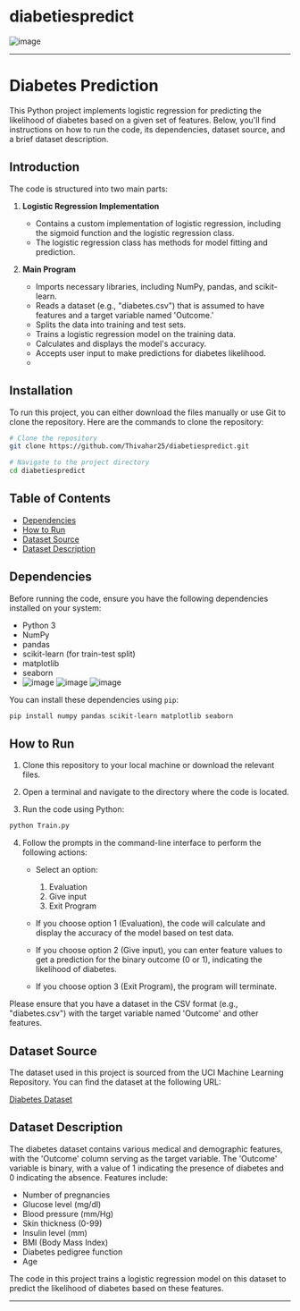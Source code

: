 # diabetiespredict
![image](https://github.com/Keerthilucifergithub/diabetiespredict/assets/138312646/2dc5e0a7-3b04-4dc8-83e2-378bf8638bd3)


---

# Diabetes Prediction

This Python project implements logistic regression for predicting the likelihood of diabetes based on a given set of features. Below, you'll find instructions on how to run the code, its dependencies, dataset source, and a brief dataset description.

## Introduction

The code is structured into two main parts:

1. **Logistic Regression Implementation**
   - Contains a custom implementation of logistic regression, including the sigmoid function and the logistic regression class.
   - The logistic regression class has methods for model fitting and prediction.

2. **Main Program**
   - Imports necessary libraries, including NumPy, pandas, and scikit-learn.
   - Reads a dataset (e.g., "diabetes.csv") that is assumed to have features and a target variable named 'Outcome.'
   - Splits the data into training and test sets.
   - Trains a logistic regression model on the training data.
   - Calculates and displays the model's accuracy.
   - Accepts user input to make predictions for diabetes likelihood.
   - 
## Installation

To run this project, you can either download the files manually or use Git to clone the repository. Here are the commands to clone the repository:

```bash
# Clone the repository
git clone https://github.com/Thivahar25/diabetiespredict.git

# Navigate to the project directory
cd diabetiespredict 
 ```
     

## Table of Contents

- [Dependencies](#dependencies)
- [How to Run](#how-to-run)
- [Dataset Source](#dataset-source)
- [Dataset Description](#dataset-description)

## Dependencies

Before running the code, ensure you have the following dependencies installed on your system:

- Python 3
- NumPy
- pandas
- scikit-learn (for train-test split)
- matplotlib
- seaborn
- ![image](https://github.com/Keerthilucifergithub/diabetiespredict/assets/138312646/17935095-ce84-487e-a875-abc8a3f0da09 )           ![image](https://github.com/Keerthilucifergithub/diabetiespredict/assets/138312646/d0aaebf3-415d-49a9-beed-9a4b3fca86a3)
![image](https://github.com/Keerthilucifergithub/diabetiespredict/assets/138312646/667efbd9-10af-40c2-8363-344517219ecb)



You can install these dependencies using `pip`:

```bash
pip install numpy pandas scikit-learn matplotlib seaborn
```

## How to Run

1. Clone this repository to your local machine or download the relevant files.

2. Open a terminal and navigate to the directory where the code is located.

3. Run the code using Python:

```bash
python Train.py
```


4. Follow the prompts in the command-line interface to perform the following actions:

   - Select an option:
     1) Evaluation
     2) Give input
     3) Exit Program

   - If you choose option 1 (Evaluation), the code will calculate and display the accuracy of the model based on test data.

   - If you choose option 2 (Give input), you can enter feature values to get a prediction for the binary outcome (0 or 1), indicating the likelihood of diabetes.

   - If you choose option 3 (Exit Program), the program will terminate.

Please ensure that you have a dataset in the CSV format (e.g., "diabetes.csv") with the target variable named 'Outcome' and other features.

## Dataset Source

The dataset used in this project is sourced from the UCI Machine Learning Repository. You can find the dataset at the following URL:

[Diabetes Dataset](https://www.kaggle.com/datasets/mathchi/diabetes-data-set/download?datasetVersionNumber=1)

## Dataset Description

The diabetes dataset contains various medical and demographic features, with the 'Outcome' column serving as the target variable. The 'Outcome' variable is binary, with a value of 1 indicating the presence of diabetes and 0 indicating the absence. Features include:

- Number of pregnancies
- Glucose level (mg/dl)
- Blood pressure (mm/Hg)
- Skin thickness (0-99)
- Insulin level (mm)
- BMI (Body Mass Index)
- Diabetes pedigree function
- Age

The code in this project trains a logistic regression model on this dataset to predict the likelihood of diabetes based on these features.

---


